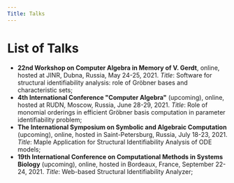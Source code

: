 ```yaml
---
Title: Talks
---
```


# List of Talks

- __22nd Workshop on Computer Algebra in Memory of V. Gerdt__, online, hosted at JINR, Dubna, Russia, May 24-25, 2021. _Title_: Software for structural identifiability analysis: role of Gröbner bases and characteristic sets;
- __4th International Conference "Computer Algebra"__ (upcoming), online, hosted at RUDN, Moscow, Russia, June 28-29, 2021. _Title_: Role of monomial orderings in efficient Gröbner basis computation in parameter identifiability problem;
- __The International Symposium on Symbolic and Algebraic Computation__ (upcoming), online, hosted in Saint-Petersburg, Russia, July 18-23, 2021. _Title_: Maple Application for Structural Identifiability Analysis of ODE models;
- __19th International Conference on Computational Methods in Systems Biology__ (upcoming), online, hosted in Bordeaux, France, September 22-24, 2021. _Title_: Web-based Structural Identifiability Analyzer;